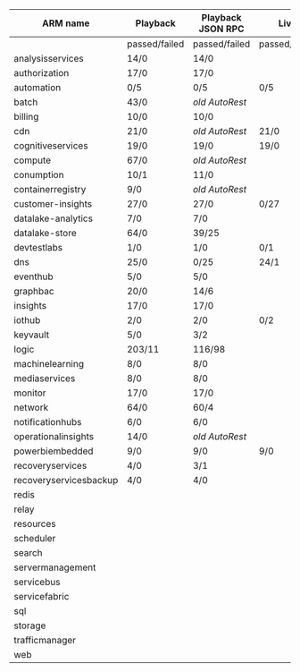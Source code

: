 |ARM name              |Playback     |Playback JSON RPC|Live         |Live JSON RPC|PS Live      |
|----------------------|-------------|-----------------|-------------|-------------|-------------|
|                      |passed/failed|passed/failed    |passed/failed|passed/failed|passed/failed|
|analysisservices      |14/0         |14/0             |             |             |4/4          |
|authorization         |17/0         |17/0             |             |3/12         |             |
|automation            |0/5          |0/5              |0/5          |             |62/3         |
|batch                 |43/0         |_old AutoRest_   |             |             |150/32       |
|billing               |10/0         |10/0             |             |             |0/10         |
|cdn                   |21/0         |_old AutoRest_   |21/0         |             |1/18
|cognitiveservices     |19/0         |19/0             |19/0         |             |1/11
|compute               |67/0         |_old AutoRest_   |             |             |             |
|conumption            |10/1         |11/0             |             |             |3/6
|containerregistry     |9/0          |_old AutoRest_   |             |             |1/2
|customer-insights     |27/0         |27/0             |0/27         |0/27         |             |
|datalake-analytics    |7/0          |7/0              |             |             |0/18
|datalake-store        |64/0         |39/25            |             |             |14/0
|devtestlabs           |1/0          |1/0              |0/1          |             |0/5
|dns                   |25/0         |0/25             |24/1         |             |1/42
|eventhub              |5/0          |5/0              |             |             |1/4
|graphbac              |20/0         |14/6             |             |             |             |
|insights              |17/0         |17/0             |             |             |32/34
|iothub                |2/0          |2/0              |0/2          |             |0/1
|keyvault              |5/0          |3/2              |             |             |17/10
|logic                 |203/11       |116/98           |             |             |45/19
|machinelearning       |8/0          |8/0              |             |             |0/8
|mediaservices         |8/0          |8/0              |             |             |1/1
|monitor               |17/0         |17/0             |             |             |             |
|network               |64/0         |60/4             |             |             |1/62         |
|notificationhubs      |6/0          |6/0              |             |             |1/3          |
|operationalinsights   |14/0         |_old AutoRest_   |             |             |1/12         |
|powerbiembedded       |9/0          |9/0              |9/0          |             |8/0          |
|recoveryservices      |4/0          |3/1              |             |             |0/1          |
|recoveryservicesbackup|4/0          |4/0              |             |             |0/25         |
|redis                 |             |                 |             |             |9/3          |
|relay                 |             |                 |             |             |1/5          |
|resources             |             |                 |             |             |59/80        |
|scheduler             |             |                 |             |             |8/0          |
|search                |             |                 |             |             |             |
|servermanagement      |             |                 |             |             |0/3
|servicebus            |             |                 |             |             |1/6
|servicefabric         |             |                 |             |             |0/10
|sql                   |             |                 |             |0/46         |45/144       |
|storage               |             |                 |             |             |9/3
|trafficmanager        |             |                 |             |             |4/41
|web                   |             |                 |             |             |0/40
